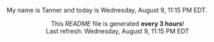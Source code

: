 My name is Tanner and today is Wednesday, August 9, 11:15 PM EDT.

<p align="center">This <i>README</i> file is generated <b>every 3 hours</b>!</br>Last refresh: Wednesday, August 9, 11:15 PM EDT<br /></p>
